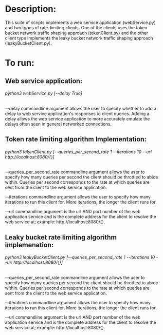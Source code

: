 # Description:

This suite of scripts implements a web service application (webService.py) and
two types of rate-limiting clients. One of the clients uses the token bucket
network traffic shaping approach (tokenClient.py) and the other client type
implements the leaky bucket network traffic shaping approach (leakyBucketClient.py).

# To run:

## Web service application:
######  python3 webService.py [--delay True]

  --delay commandline argument allows the user to specify whether to add a delay
  to web service application's responses to client queries. Adding a delay allows
  the web service application to more accurately emulate the delays often seen
  in general networked connections.


## Token rate limiting algorithm Implementation:
######  python3 tokenClient.py [--queries_per_second_rate 1 --iterations 10 --url http://localhost:8080/{}]

  --queries_per_second_rate commandline argument allows the user to specify how
  many queries per second the client should be throttled to abide within. Queries
  per second corresponds to the rate at which queries are sent from the client to
  the web service application.

  --iterations commandline argument allows the user to specify how many iterations
  to run this client for. More iterations, the longer the client runs for.

  --url commandline argument is the url AND port number of the web application
  service and is the complete address for the client to resolve the web service
  at; example: http://localhost:8080/{}.


## Leaky bucket rate limiting algorithm implemenation:
######  python3 leakyBucketClient.py [--queries_per_second_rate 1 --iterations 10 --url http://localhost:8080/{}]

  --queries_per_second_rate commandline argument allows the user to specify how
  many queries per second the client should be throttled to abide within. Queries
  per second corresponds to the rate at which queries are sent from the client to
  the web service application.

  --iterations commandline argument allows the user to specify how many iterations
  to run this client for. More iterations, the longer the client runs for.

  --url commandline argument is the url AND port number of the web application
  service and is the complete address for the client to resolve the web service
  at; example: http://localhost:8080/{}.
